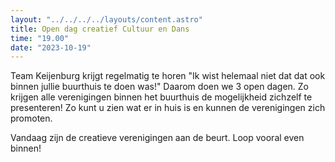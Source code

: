 ```yaml
---
layout: "../../../../layouts/content.astro"
title: Open dag creatief Cultuur en Dans
time: "19.00"
date: "2023-10-19"
---
```


Team Keijenburg krijgt regelmatig te horen "Ik wist helemaal niet dat dat ook binnen jullie buurthuis te doen was!"
Daarom doen we 3 open dagen. Zo krijgen alle verenigingen binnen het buurthuis de mogelijkheid zichzelf te presenteren!
Zo kunt u zien wat er in huis is en kunnen de verenigingen zich promoten.

Vandaag zijn de creatieve verenigingen aan de beurt.
Loop vooral even binnen!
